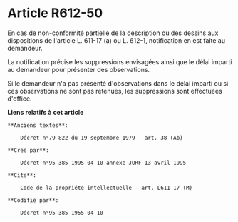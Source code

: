# Article R612-50

En cas de non-conformité partielle de la description ou des dessins aux dispositions de l'article L. 611-17 (a) ou L. 612-1,
notification en est faite au demandeur.

La notification précise les suppressions envisagées ainsi que le délai imparti au demandeur pour présenter des observations.

Si le demandeur n'a pas présenté d'observations dans le délai imparti ou si ces observations ne sont pas retenues, les
suppressions sont effectuées d'office.

**Liens relatifs à cet article**

	**Anciens textes**:

	  - Décret n°79-822 du 19 septembre 1979 - art. 38 (Ab)

	**Créé par**:

	  - Décret n°95-385 1995-04-10 annexe JORF 13 avril 1995

	**Cite**:

	  - Code de la propriété intellectuelle - art. L611-17 (M)

	**Codifié par**:

	  - Décret n°95-385 1955-04-10
